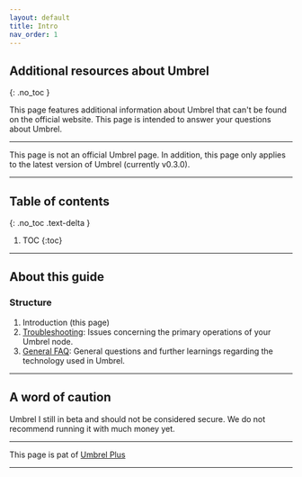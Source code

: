 ```yaml
---
layout: default
title: Intro
nav_order: 1
---
```

<!-- markdownlint-disable MD014 MD022 MD025 MD033 MD040 -->

## Additional resources about Umbrel
{: .no_toc }

This page features additional information about Umbrel that can't be found on the official website.
This page is intended to answer your questions about Umbrel.

---

 This page is not an official Umbrel page.
 In addition, this page only applies to the latest version of Umbrel (currently v0.3.0).

---

## Table of contents
{: .no_toc .text-delta }

1. TOC
{:toc}

---

## About this guide

### Structure

1. Introduction (this page)
2. [Troubleshooting](troubleshooting.md): Issues concerning the primary operations of your Umbrel node.
3. [General FAQ](faq.md): General questions and further learnings regarding the technology used in Umbrel.

---

## A word of caution

Umbrel I still in beta and should not be considered secure.
We do not recommend running it with much money yet.

---

This page is pat of [Umbrel Plus](https://UmbrelPlus.gitlab.io)

---